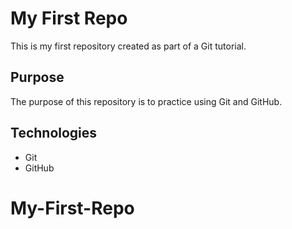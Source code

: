 # My First Repo
This is my first repository created as part of a Git tutorial.

## Purpose
The purpose of this repository is to practice using Git and GitHub.

## Technologies
- Git
- GitHub
# My-First-Repo
